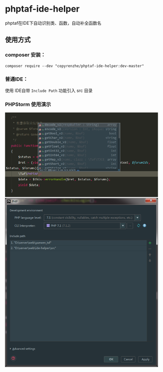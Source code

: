 phptaf-ide-helper
====================

phptaf在IDE下自动识别类、函数，自动补全函数名

## 使用方式
### composer 安装：

    composer require --dev "copyrenzhe/phptaf-ide-helper:dev-master"


### 普通IDE：

使用 IDE自带 ``Include Path`` 功能引入 src 目录

### PHPStorm 使用演示
![demo1](./imgs/1.png "demo1")
![demo2](./imgs/2.png "demo2")